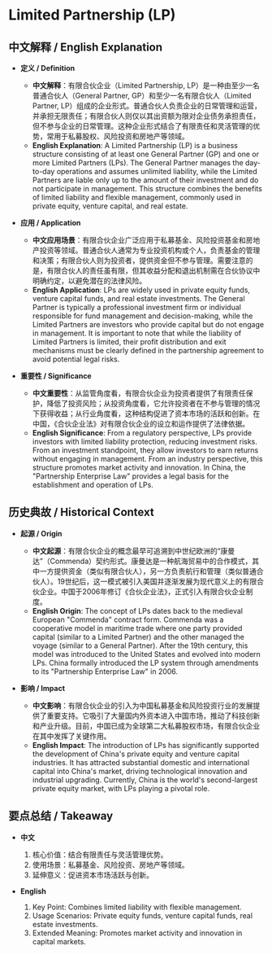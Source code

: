 # Limited Partnership (LP)

## 中文解释 / English Explanation

* **定义 / Definition**  
  - **中文解释**：有限合伙企业（Limited Partnership, LP）是一种由至少一名普通合伙人（General Partner, GP）和至少一名有限合伙人（Limited Partner, LP）组成的企业形式。普通合伙人负责企业的日常管理和运营，并承担无限责任；有限合伙人则仅以其出资额为限对企业债务承担责任，但不参与企业的日常管理。这种企业形式结合了有限责任和灵活管理的优势，常用于私募股权、风险投资和房地产等领域。  
  - **English Explanation**: A Limited Partnership (LP) is a business structure consisting of at least one General Partner (GP) and one or more Limited Partners (LPs). The General Partner manages the day-to-day operations and assumes unlimited liability, while the Limited Partners are liable only up to the amount of their investment and do not participate in management. This structure combines the benefits of limited liability and flexible management, commonly used in private equity, venture capital, and real estate.

* **应用 / Application**  
  - **中文应用场景**：有限合伙企业广泛应用于私募基金、风险投资基金和房地产投资等领域。普通合伙人通常为专业投资机构或个人，负责基金的管理和决策；有限合伙人则为投资者，提供资金但不参与管理。需要注意的是，有限合伙人的责任虽有限，但其收益分配和退出机制需在合伙协议中明确约定，以避免潜在的法律风险。  
  - **English Application**: LPs are widely used in private equity funds, venture capital funds, and real estate investments. The General Partner is typically a professional investment firm or individual responsible for fund management and decision-making, while the Limited Partners are investors who provide capital but do not engage in management. It is important to note that while the liability of Limited Partners is limited, their profit distribution and exit mechanisms must be clearly defined in the partnership agreement to avoid potential legal risks.

* **重要性 / Significance**  
  - **中文重要性**：从监管角度看，有限合伙企业为投资者提供了有限责任保护，降低了投资风险；从投资角度看，它允许投资者在不参与管理的情况下获得收益；从行业角度看，这种结构促进了资本市场的活跃和创新。在中国，《合伙企业法》对有限合伙企业的设立和运作提供了法律依据。  
  - **English Significance**: From a regulatory perspective, LPs provide investors with limited liability protection, reducing investment risks. From an investment standpoint, they allow investors to earn returns without engaging in management. From an industry perspective, this structure promotes market activity and innovation. In China, the "Partnership Enterprise Law" provides a legal basis for the establishment and operation of LPs.

## 历史典故 / Historical Context

* **起源 / Origin**  
  - **中文起源**：有限合伙企业的概念最早可追溯到中世纪欧洲的“康曼达”（Commenda）契约形式。康曼达是一种航海贸易中的合作模式，其中一方提供资金（类似有限合伙人），另一方负责航行和管理（类似普通合伙人）。19世纪后，这一模式被引入美国并逐渐发展为现代意义上的有限合伙企业。中国于2006年修订《合伙企业法》，正式引入有限合伙企业制度。  
  - **English Origin**: The concept of LPs dates back to the medieval European "Commenda" contract form. Commenda was a cooperative model in maritime trade where one party provided capital (similar to a Limited Partner) and the other managed the voyage (similar to a General Partner). After the 19th century, this model was introduced to the United States and evolved into modern LPs. China formally introduced the LP system through amendments to its "Partnership Enterprise Law" in 2006.

* **影响 / Impact**  
  - **中文影响**：有限合伙企业的引入为中国私募基金和风险投资行业的发展提供了重要支持。它吸引了大量国内外资本进入中国市场，推动了科技创新和产业升级。目前，中国已成为全球第二大私募股权市场，有限合伙企业在其中发挥了关键作用。  
  - **English Impact**: The introduction of LPs has significantly supported the development of China's private equity and venture capital industries. It has attracted substantial domestic and international capital into China's market, driving technological innovation and industrial upgrading. Currently, China is the world's second-largest private equity market, with LPs playing a pivotal role.

## 要点总结 / Takeaway

* **中文**  
  1. 核心价值：结合有限责任与灵活管理优势。
  2. 使用场景：私募基金、风险投资、房地产等领域。
  3. 延伸意义：促进资本市场活跃与创新。

* **English**  
  1. Key Point: Combines limited liability with flexible management.
  2. Usage Scenarios: Private equity funds, venture capital funds, real estate investments.
  3. Extended Meaning: Promotes market activity and innovation in capital markets.
